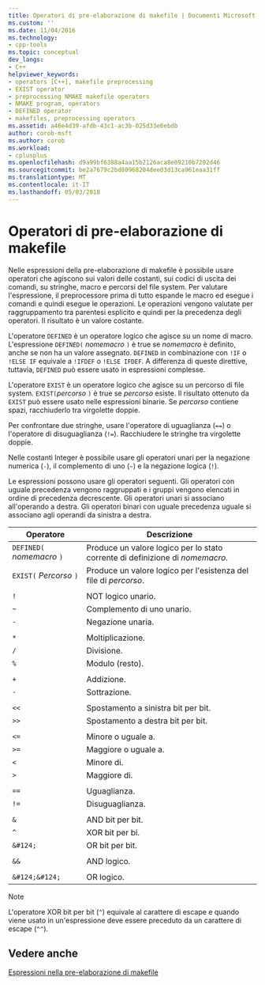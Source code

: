 ```yaml
---
title: Operatori di pre-elaborazione di makefile | Documenti Microsoft
ms.custom: ''
ms.date: 11/04/2016
ms.technology:
- cpp-tools
ms.topic: conceptual
dev_langs:
- C++
helpviewer_keywords:
- operators [C++], makefile preprocessing
- EXIST operator
- preprocessing NMAKE makefile operators
- NMAKE program, operators
- DEFINED operator
- makefiles, preprocessing operators
ms.assetid: a46e4d39-afdb-43c1-ac3b-025d33e6ebdb
author: corob-msft
ms.author: corob
ms.workload:
- cplusplus
ms.openlocfilehash: d9a99bf6388a4aa15b2126aca8e09210b7202d46
ms.sourcegitcommit: be2a7679c2bd80968204dee03d13ca961eaa31ff
ms.translationtype: MT
ms.contentlocale: it-IT
ms.lasthandoff: 05/03/2018
---
```

# <a name="makefile-preprocessing-operators"></a>Operatori di pre-elaborazione di makefile
Nelle espressioni della pre-elaborazione di makefile è possibile usare operatori che agiscono sui valori delle costanti, sui codici di uscita dei comandi, su stringhe, macro e percorsi del file system. Per valutare l'espressione, il preprocessore prima di tutto espande le macro ed esegue i comandi e quindi esegue le operazioni. Le operazioni vengono valutate per raggruppamento tra parentesi esplicito e quindi per la precedenza degli operatori. Il risultato è un valore costante.  
  
 L'operatore `DEFINED` è un operatore logico che agisce su un nome di macro. L'espressione `DEFINED(` *nomemacro* `)` è true se *nomemacro* è definito, anche se non ha un valore assegnato. `DEFINED` in combinazione con `!IF` o `!ELSE IF` equivale a `!IFDEF` o `!ELSE IFDEF`. A differenza di queste direttive, tuttavia, `DEFINED` può essere usato in espressioni complesse.  
  
 L'operatore `EXIST` è un operatore logico che agisce su un percorso di file system. `EXIST(`*percorso* `)` è true se *percorso* esiste. Il risultato ottenuto da `EXIST` può essere usato nelle espressioni binarie. Se *percorso* contiene spazi, racchiuderlo tra virgolette doppie.  
  
 Per confrontare due stringhe, usare l'operatore di uguaglianza (`==`) o l'operatore di disuguaglianza (`!=`). Racchiudere le stringhe tra virgolette doppie.  
  
 Nelle costanti Integer è possibile usare gli operatori unari per la negazione numerica (`-`), il complemento di uno (`~`) e la negazione logica (`!`).  
  
 Le espressioni possono usare gli operatori seguenti. Gli operatori con uguale precedenza vengono raggruppati e i gruppi vengono elencati in ordine di precedenza decrescente. Gli operatori unari si associano all'operando a destra. Gli operatori binari con uguale precedenza uguale si associano agli operandi da sinistra a destra.  
  
|Operatore|Descrizione|  
|--------------|-----------------|  
|`DEFINED(` *nomemacro* `)`|Produce un valore logico per lo stato corrente di definizione di *nomemacro*.|  
|`EXIST(` *Percorso* `)`|Produce un valore logico per l'esistenza del file di *percorso*.|  
|||  
|`!`|NOT logico unario.|  
|`~`|Complemento di uno unario.|  
|`-`|Negazione unaria.|  
|||  
|`*`|Moltiplicazione.|  
|`/`|Divisione.|  
|`%`|Modulo (resto).|  
|||  
|`+`|Addizione.|  
|`-`|Sottrazione.|  
|||  
|`<<`|Spostamento a sinistra bit per bit.|  
|`>>`|Spostamento a destra bit per bit.|  
|||  
|`<=`|Minore o uguale a.|  
|`>=`|Maggiore o uguale a.|  
|`<`|Minore di.|  
|`>`|Maggiore di.|  
|||  
|`==`|Uguaglianza.|  
|`!=`|Disuguaglianza.|  
|||  
|`&`|AND bit per bit.|  
|`^`|XOR bit per bi.|  
|`&#124;`|OR bit per bit.|  
|||  
|`&&`|AND logico.|  
|||  
|`&#124;&#124;`|OR logico.|  
  
> [!NOTE]
>  L'operatore XOR bit per bit (`^`) equivale al carattere di escape e quando viene usato in un'espressione deve essere preceduto da un carattere di escape (`^^`).  
  
## <a name="see-also"></a>Vedere anche  
 [Espressioni nella pre-elaborazione di makefile](../build/expressions-in-makefile-preprocessing.md)